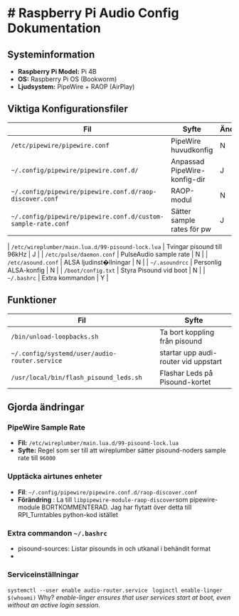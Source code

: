 # #  Raspberry Pi Audio Config Dokumentation

##  Systeminformation
- **Raspberry Pi Model:** Pi 4B
- **OS:** Raspberry Pi OS (Bookworm)
- **Ljudsystem:** PipeWire + RAOP (AirPlay)

##  Viktiga Konfigurationsfiler
| Fil                                   | Syfte                    | Ändrad? |
|---------------------------------------|--------------------------|---------|
| `/etc/pipewire/pipewire.conf`         | PipeWire huvudkonfig     | N       |
| `~/.config/pipewire/pipewire.conf.d/` | Anpassad PipeWire-konfig-dir | J       |
| `~/.config/pipewire/pipewire.conf.d/raop-discover.conf` | RAOP-modul | N      |
| `~/.config/pipewire/pipewire.conf.d/custom-sample-rate.conf` | Sätter sample rates för pw | J       |

| `/etc/wireplumber/main.lua.d/99-pisound-lock.lua`       | Tvingar pisound till 96kHz   | J       |
| `/etc/pulse/daemon.conf`              | PulseAudio sample rate   | N       |
| `/etc/asound.conf`                    | ALSA ljudinst�llningar  | N       |
| `~/.asoundrcc`                        | Personlig ALSA-konfig    | N       |
| `/boot/config.txt`                    | Styra Pisound vid boot   | N       |
| `~/.bashrc`				| Extra kommandon	| Y	|

##  Funktioner
| Fil                                   | Syfte                    	|
|---------------------------------------|--------------------------	|
| `/bin/unload-loopbacks.sh`         	| Ta bort koppling från pisound	|
| `~/.config/systemd/user/audio-router.service`	|  startar upp audi-router vid uppstart	|
| `/usr/local/bin/flash_pisound_leds.sh`         	| Flashar Leds på Pisound-kortet	|


## Gjorda ändringar
###  **PipeWire Sample Rate**
- **Fil:** `/etc/wireplumber/main.lua.d/99-pisound-lock.lua`
- **Syfte:** Regel som ser till att wireplumber sätter pisound-noders sample rate till `96000`



### Upptäcka airtunes enheter
- **Fil**: `~/.config/pipewire/pipewire.conf.d/raop-discover.conf`
- **Förändring** : La till `libpipewire-module-raop-discover`som pipewire-module
BORTKOMMENTERAD. Jag har flytatt över detta till RPI_Turntables python-kod istället

### Extra commandon `~/.bashrc`
- pisound-sources: Listar pisounds in och utkanal i behändit format
- 

### Serviceinställningar
`systemctl --user enable audio-router.service`
` loginctl enable-linger $(whoami)`
Why?
*enable-linger ensures that user services start at boot, even without an active login session.*
